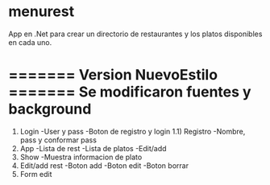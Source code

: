 menurest
========

App en .Net para crear un directorio de restaurantes y los platos disponibles en cada uno.


======= Version NuevoEstilo =======
Se modificaron fuentes y background
===================================

1) Login
	-User y pass
	-Boton de registro y login
	1.1) Registro
		-Nombre, pass y conformar pass
2) App
	-Lista de rest
	-Lista de platos
	-Edit/add
3) Show
	-Muestra informacion de plato
4) Edit/add rest
	-Boton add
	-Boton edit
	-Boton borrar
5) Form edit